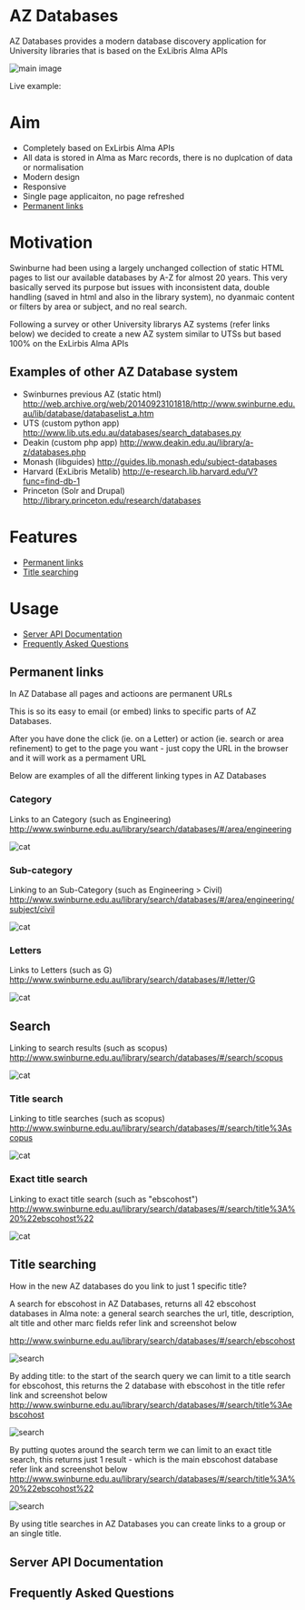 # AZ Databases
AZ Databases provides a modern database discovery application for University libraries that is based on the ExLibris Alma APIs

![main image](docs/images/swin_az.png)

Live example: [](http://www.swinburne.edu.au/library/search/databases/#/)

# Aim

* Completely based on ExLirbis Alma APIs
 *  All data is stored in Alma as Marc records, there is no duplcation of data or normalisation 
* Modern design
 * Responsive
 * Single page applicaiton, no page refreshed
* [Permanent links](#permanent-links)

# Motivation

Swinburne had been using a largely unchanged collection of static HTML pages to list our available databases by A-Z for almost 20 years. This very basically served its purpose but issues with inconsistent data, double handling (saved in html and also in the library system), no dyanmaic content or filters by area or subject, and no real search.

Following a survey or other University librarys AZ systems (refer links below) we decided to create a new AZ system similar to UTSs but based 100% on the ExLirbis Alma APIs

## Examples of other AZ Database system

* Swinburnes previous AZ (static html) http://web.archive.org/web/20140923101818/http://www.swinburne.edu.au/lib/database/databaselist_a.htm
* UTS (custom python app) http://www.lib.uts.edu.au/databases/search_databases.py
* Deakin (custom php app) http://www.deakin.edu.au/library/a-z/databases.php
* Monash (libguides) http://guides.lib.monash.edu/subject-databases
* Harvard (ExLibris Metalib) http://e-research.lib.harvard.edu/V?func=find-db-1
* Princeton (Solr and Drupal) http://library.princeton.edu/research/databases

# Features

* [Permanent links](#permanent-links)
* [Title searching](#title-searching)

# Usage

* [Server API Documentation](#server-api-documentation)
* [Frequently Asked Questions](#faq)

## Permanent links

In AZ Database all pages and actioons are permanent URLs

This is so its easy to email (or embed) links to specific parts of AZ Databases.

After you have done the click (ie. on a Letter) or action (ie. search or area refinement) to get to the page you want - just copy the URL in the browser and it will work as a permament URL

Below are examples of all the different linking types in AZ Databases

### Category

Links to an Category (such as Engineering)
http://www.swinburne.edu.au/library/search/databases/#/area/engineering

![cat](docs/images/linking-cat.png)

### Sub-category
Linking to an Sub-Category (such as Engineering > Civil)
http://www.swinburne.edu.au/library/search/databases/#/area/engineering/subject/civil

![cat](docs/images/linking-sub-cat.png) 
### Letters

Links to Letters (such as G)
http://www.swinburne.edu.au/library/search/databases/#/letter/G

![cat](docs/images/linking-letter.png)

## Search

Linking to search results (such as scopus)
http://www.swinburne.edu.au/library/search/databases/#/search/scopus

![cat](docs/images/linking-search.png)
### Title search

Linking to title searches (such as scopus)
http://www.swinburne.edu.au/library/search/databases/#/search/title%3Ascopus

![cat](docs/images/linking-title-search.png)
### Exact title search

Linking to exact title search (such as "ebscohost")
http://www.swinburne.edu.au/library/search/databases/#/search/title%3A%20%22ebscohost%22

![cat](docs/images/linking-title-exact.png)

## Title searching

How in the new AZ databases do you link to just 1 specific title?

A search for ebscohost in AZ Databases, returns all 42 ebscohost databases in Alma
note: a general search searches the url, title, description, alt title and other marc fields
refer link and screenshot below

http://www.swinburne.edu.au/library/search/databases/#/search/ebscohost

![search](docs/images/search.png)

By adding title: to the start of the search query we can limit to a title search for ebscohost, this returns the 2 database with ebscohost in the title
refer link and screenshot below
http://www.swinburne.edu.au/library/search/databases/#/search/title%3Aebscohost

![search](docs/images/search-title.png)

By putting quotes around the search term we can limit to an exact title search, this returns just 1 result - which is the main ebscohost database
refer link and screenshot below
http://www.swinburne.edu.au/library/search/databases/#/search/title%3A%20%22ebscohost%22

![search](docs/images/search-title-exact.png)
 
By using title searches in AZ Databases you can create links to a group or an single title.
 
## Server API Documentation

## Frequently Asked Questions
